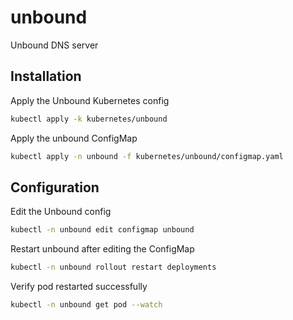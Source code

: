 # unbound

Unbound DNS server

## Installation

Apply the Unbound Kubernetes config
```bash
kubectl apply -k kubernetes/unbound
```

Apply the unbound ConfigMap
```bash
kubectl apply -n unbound -f kubernetes/unbound/configmap.yaml
```

## Configuration

Edit the Unbound config
```bash
kubectl -n unbound edit configmap unbound
```

Restart unbound after editing the ConfigMap
```bash
kubectl -n unbound rollout restart deployments
```

Verify pod restarted successfully
```bash
kubectl -n unbound get pod --watch
```